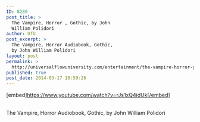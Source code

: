 ```yaml
---
ID: 8280
post_title: >
  The Vampire, Horror , Gothic, by John
  William Polidori
author: UfU
post_excerpt: >
  The Vampire, Horror Audiobook, Gothic,
  by John William Polidori
layout: post
permalink: >
  http://universalflowuniversity.com/entertainment/the-vampire-horror-gothic-by-john-william-polidori/
published: true
post_date: 2014-03-17 10:59:26
---
```

[embed]https://www.youtube.com/watch?v=rJs1xQ4idUk[/embed]</br></br>
<p>The Vampire, Horror Audiobook, Gothic, by John William Polidori</p>